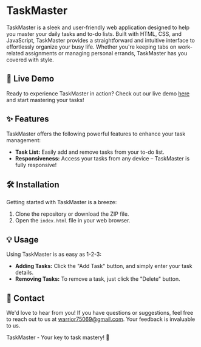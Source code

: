 # TaskMaster

TaskMaster is a sleek and user-friendly web application designed to help you master your daily tasks and to-do lists. Built with HTML, CSS, and JavaScript, TaskMaster provides a straightforward and intuitive interface to effortlessly organize your busy life. Whether you're keeping tabs on work-related assignments or managing personal errands, TaskMaster has you covered with style.

## 🚀 Live Demo

Ready to experience TaskMaster in action? Check out our live demo [here](https://warrior75069.github.io/TaskMaster/) and start mastering your tasks!

## ✨ Features

TaskMaster offers the following powerful features to enhance your task management:

- **Task List:** Easily add and remove tasks from your to-do list.
- **Responsiveness:** Access your tasks from any device – TaskMaster is fully responsive!

## 🛠️ Installation

Getting started with TaskMaster is a breeze:

1. Clone the repository or download the ZIP file.
2. Open the `index.html` file in your web browser.

## 💡 Usage

Using TaskMaster is as easy as 1-2-3:

- **Adding Tasks:** Click the "Add Task" button, and simply enter your task details.
- **Removing Tasks:** To remove a task, just click the "Delete" button.

## 📧 Contact

We'd love to hear from you! If you have questions or suggestions, feel free to reach out to us at [warrior75069@gmail.com](mailto:warrior75069@gmail.com). Your feedback is invaluable to us.

TaskMaster - Your key to task mastery! 🚀
